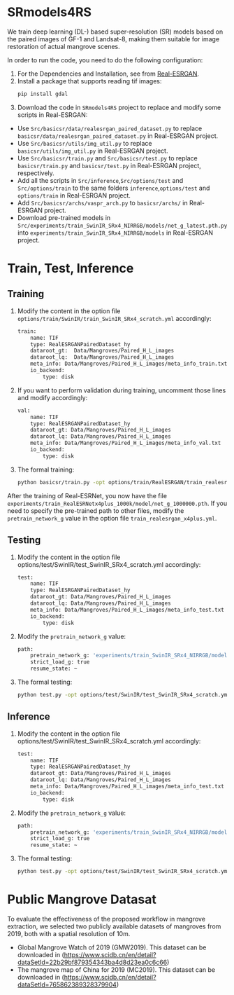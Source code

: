 # SRmodels4RS

We train deep learning (DL-) based super-resolution (SR) models based on the paired images of GF-1 and Landsat-8, making them suitable for image restoration of actual mangrove scenes.

In order to run the code, you need to do the following configuration:

1. For the Dependencies and Installation, see from [Real-ESRGAN](https://github.com/xinntao/Real-ESRGAN).
2. Install a package that  supports reading tif images:
    ```bash
    pip install gdal
    ```
3. Download the code in `SRmodels4RS` project to replace and modify some scripts in Real-ESRGAN:
- Use `Src/basicsr/data/realesrgan_paired_dataset.py` to replace `basicsr/data/realesrgan_paired_dataset.py` in Real-ESRGAN project.
- Use `Src/basicsr/utils/img_util.py` to replace `basicsr/utils/img_util.py` in Real-ESRGAN project.
- Use `Src/basicsr/train.py` and `Src/basicsr/test.py` to replace `basicsr/train.py` and `basicsr/test.py` in Real-ESRGAN project, respectively. 
- Add all the scripts in `Src/inference`,`Src/options/test` and `Src/options/train` to the same folders `inference`,`options/test` and `options/train` in Real-ESRGAN project.
- Add `Src/basicsr/archs/vaspr_arch.py` to `basicsr/archs/` in Real-ESRGAN project.
- Download pre-trained models in `Src/experiments/train_SwinIR_SRx4_NIRRGB/models/net_g_latest.pth.py` into `experiments/train_SwinIR_SRx4_NIRRGB/models` in Real-ESRGAN project.

# Train, Test, Inference
## Training
1. Modify the content in the option file `options/train/SwinIR/train_SwinIR_SRx4_scratch.yml` accordingly:
    ```bash
    train:
        name: TIF
        type: RealESRGANPairedDataset_hy
        dataroot_gt:  Data/Mangroves/Paired_H_L_images
        dataroot_lq:  Data/Mangroves/Paired_H_L_images
        meta_info: Data/Mangroves/Paired_H_L_images/meta_info_train.txt
        io_backend:
            type: disk
    ```
2. If you want to perform validation during training, uncomment those lines and modify accordingly:
    ```bash
    val:
        name: TIF
        type: RealESRGANPairedDataset_hy
        dataroot_gt: Data/Mangroves/Paired_H_L_images
        dataroot_lq: Data/Mangroves/Paired_H_L_images
        meta_info: Data/Mangroves/Paired_H_L_images/meta_info_val.txt
        io_backend:
            type: disk
    ```
3. The formal training:
    ```bash
	python basicsr/train.py -opt options/train/RealESRGAN/train_realesrgan_x4plus.yml
    ```
After the training of Real-ESRNet, you now have the file `experiments/train_RealESRNetx4plus_1000k/model/net_g_1000000.pth`. If you need to specify the pre-trained path to other files, modify the `pretrain_network_g` value in the option file `train_realesrgan_x4plus.yml`.

## Testing
1. Modify the content in the option file options/test/SwinIR/test_SwinIR_SRx4_scratch.yml accordingly:
    ```bash
    test:
        name: TIF
        type: RealESRGANPairedDataset_hy
        dataroot_gt: Data/Mangroves/Paired_H_L_images
        dataroot_lq: Data/Mangroves/Paired_H_L_images
        meta_info: Data/Mangroves/Paired_H_L_images/meta_info_test.txt
        io_backend:
            type: disk
    ```
2. Modify the `pretrain_network_g` value:
    ```bash
    path:
        pretrain_network_g: 'experiments/train_SwinIR_SRx4_NIRRGB/models/net_g_latest.pth'
        strict_load_g: true
        resume_state: ~
    ```
3. The formal testing:
    ```bash
	python test.py -opt options/test/SwinIR/test_SwinIR_SRx4_scratch.yml
    ```

## Inference
1. Modify the content in the option file options/test/SwinIR/test_SwinIR_SRx4_scratch.yml accordingly:
    ```bash
    test:
        name: TIF
        type: RealESRGANPairedDataset_hy
        dataroot_gt: Data/Mangroves/Paired_H_L_images
        dataroot_lq: Data/Mangroves/Paired_H_L_images
        meta_info: Data/Mangroves/Paired_H_L_images/meta_info_test.txt
        io_backend:
            type: disk
    ```
2. Modify the `pretrain_network_g` value:
    ```bash
    path:
        pretrain_network_g: 'experiments/train_SwinIR_SRx4_NIRRGB/models/net_g_latest.pth'
        strict_load_g: true
        resume_state: ~
    ```
3. The formal testing:
    ```bash
	python test.py -opt options/test/SwinIR/test_SwinIR_SRx4_scratch.yml

# Public Mangrove Datasat
To evaluate the effectiveness of the proposed workflow in mangrove extraction, we selected two publicly available datasets of mangroves from 2019, both with a spatial resolution of 10m.

- Global Mangrove Watch of 2019 (GMW2019). This dataset can be downloaded in (https://www.scidb.cn/en/detail?dataSetId=22b29bf879354343ba4d8d23ea0c6c66)
- The mangrove map of China for 2019 (MC2019). This dataset can be downloaded in (https://www.scidb.cn/en/detail?dataSetId=765862389328379904)
